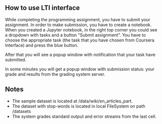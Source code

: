 ## How to use LTI interface

While completing the programming assignment, you have to submit your assignment. In order to make submission, you have to create a notebook. When you created a Jupyter notebook, in the right top corner you could see a dropdown with tasks and a button "Submit assignment". You have to choose the appropriate task (the task that you have chosen from Coursera Interface) and press the blue button. 

After that you will see a popup window with notification that your task have submitted. 

In some minutes you will get a popup window with submission status: your grade and results from the grading system server.

## Notes

* The sample dataset is located at /data/wiki/en_articles_part.
* The dataset with stop-words is located in local FileSystem on path /datasets
* The system grades standard output and error streams from the last cell.

